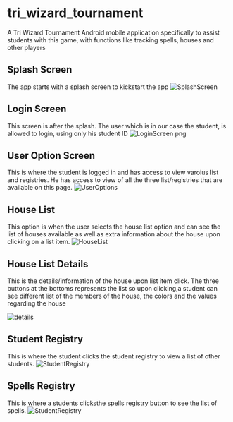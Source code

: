 # tri_wizard_tournament
A Tri Wizard Tournament Android mobile application specifically to assist students with this game, with functions  like tracking spells, houses and other players
## Splash Screen
The app starts with a splash screen to kickstart the app
![SplashScreen](https://user-images.githubusercontent.com/60643601/79012740-47857d00-7b67-11ea-9c0d-dc6f47a2fbdd.png)

## Login Screen
This screen is after the splash. The user which is in our case the student, is allowed to login, using only his student ID
![LoginScreen png](https://user-images.githubusercontent.com/60643601/79012877-ae0a9b00-7b67-11ea-85e8-467b5f4be1a0.png)

## User Option Screen
This is where the student is logged in and has access to view varoius list and registries. He has access to view of all the three list/registries that are available on this page.
![UserOptions](https://user-images.githubusercontent.com/60643601/79013254-9f70b380-7b68-11ea-891e-cc6a2af94132.png)

## House List
This option is when the user selects the house list option and can see the list of houses available as well as extra information about the house upon clicking on a list item.
![HouseList](https://user-images.githubusercontent.com/60643601/79014504-553d0180-7b6b-11ea-990b-06b2146c0ce3.png)

## House List Details
This is the details/information of the house upon list item click. The three buttons at the bottoms represents the list so upon clicking,a student can see different list of the members of the house, the colors and the values regarding the house

![details](https://user-images.githubusercontent.com/60643601/79015805-d3020c80-7b6d-11ea-879e-6b40412aa49e.png)

## Student Registry
This is where the student clicks the student registry to view a list of other students.
![StudentRegistry](https://user-images.githubusercontent.com/60643601/79016244-bb775380-7b6e-11ea-8b15-bd7d3b10bc33.png)

## Spells Registry
This is where a students clicksthe spells registry button to see the list of spells.
![StudentRegistry](https://user-images.githubusercontent.com/60643601/79016244-bb775380-7b6e-11ea-8b15-bd7d3b10bc33.png)
